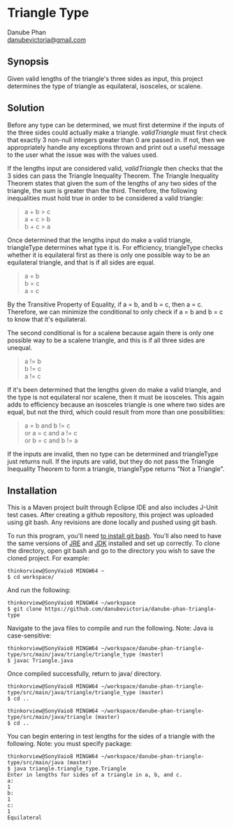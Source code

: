 # Triangle Type
Danube Phan <br>
danubevictoria@gmail.com

## Synopsis
Given valid lengths of the triangle's three sides as input, this project determines the type of triangle as equilateral, isosceles, or scalene. 

## Solution
Before any type can be determined, we must first determine if the inputs of the three sides could actually make a triangle. <i>validTriangle</i> must first check that exactly 3 non-null integers greater than 0 are passed in. If not, then we appropriately handle any exceptions thrown and print out a useful message to the user what the issue was with the values used.

If the lengths input are considered valid, <i>validTriangle</i> then checks that the 3 sides can pass the Triangle Inequality Theorem. The Triangle Inequality Theorem states that given the sum of the lengths of any two sides of the triangle, the sum is greater than the third. Therefore, the following inequalities must hold true in order to be considered a valid triangle:

> a + b > c <br>
> a + c > b <br>
> b + c > a

Once determined that the lengths input do make a valid triangle, triangleType determines what type it is. For efficiency, triangleType checks whether it is equilateral first as there is only one possible way to be an equilateral triangle, and that is if all sides are equal. 

> a = b <br>
> b = c <br>
> a = c <br>

By the Transitive Property of Equality, if a = b, and b = c, then a = c. Therefore, we can minimize the conditional to only check if a = b and b = c to know that it's equilateral. 

The second conditional is for a scalene because again there is only one possible way to be a scalene triangle, and this is if all three sides are unequal.

> a != b <br>
> b != c <br>
> a != c <br>

If it's been determined that the lengths given do make a valid triangle, and the type is not equilateral nor scalene, then it must be isosceles. This again adds to efficiency because an isosceles triangle is one where two sides are equal, but not the third, which could result from more than one possibilities:

> a = b and b != c <br>
> or a = c and a != c <br>
> or b = c and b != a 

If the inputs are invalid, then no type can be determined and triangleType just returns null. If the inputs are valid, but they do not pass the Triangle Inequality Theorem to form a triangle, triangleType returns "Not a Triangle".

## Installation
This is a Maven project built through Eclipse IDE and also includes J-Unit test cases. After creating a github repository, this project was uploaded using git bash. Any revisions are done locally and pushed using git bash.

To run this program, you'll need <a href="https://git-scm.com/downloads">to install git bash</a>. You'll also need to have the same versions of <a href="http://www.oracle.com/technetwork/java/javase/downloads/jre8-downloads-2133155.html">JRE</a> and <a href="http://www.oracle.com/technetwork/java/javase/downloads/jdk8-downloads-2133151.html">JDK</a> installed and set up correctly. To clone the directory, open git bash and go to the directory you wish to save the cloned project. For example:

```
thinkorview@SonyVaio8 MINGW64 ~ 
$ cd workspace/
```

And run the following:
```
thinkorview@SonyVaio8 MINGW64 ~/workspace
$ git clone https://github.com/danubevictoria/danube-phan-triangle-type
```

Navigate to the java files to compile and run the following. Note: Java is case-sensitive:
```
thinkorview@SonyVaio8 MINGW64 ~/workspace/danube-phan-triangle-type/src/main/java/triangle/triangle_type (master)
$ javac Triangle.java
```

Once compiled successfully, return to java/ directory.
```
thinkorview@SonyVaio8 MINGW64 ~/workspace/danube-phan-triangle-type/src/main/java/triangle/triangle_type (master)
$ cd ..

thinkorview@SonyVaio8 MINGW64 ~/workspace/danube-phan-triangle-type/src/main/java/triangle (master)
$ cd ..

``` 

You can begin entering in test lengths for the sides of a triangle with the following. Note: you must specify package:
```
thinkorview@SonyVaio8 MINGW64 ~/workspace/danube-phan-triangle-type/src/main/java (master)
$ java triangle.triangle_type.Triangle
Enter in lengths for sides of a triangle in a, b, and c.
a:
1
b:
1
c:
1
Equilateral
```